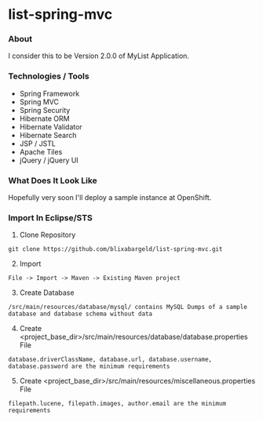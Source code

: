 list-spring-mvc
===============

### About

I consider this to be Version 2.0.0 of MyList Application.

### Technologies / Tools

<ul>
<li>Spring Framework</li>
<li>Spring MVC</li>
<li>Spring Security</li>
<li>Hibernate ORM</li>
<li>Hibernate Validator</li>
<li>Hibernate Search</li>
<li>JSP / JSTL</li>
<li>Apache Tiles</li>
<li>jQuery / jQuery UI</li>
</ul>

### What Does It Look Like

Hopefully very soon I'll deploy a sample instance at OpenShift.

### Import In Eclipse/STS

1) Clone Repository
```
git clone https://github.com/blixabargeld/list-spring-mvc.git
```
2) Import
```
File -> Import -> Maven -> Existing Maven project
```
3) Create Database
```
/src/main/resources/database/mysql/ contains MySQL Dumps of a sample database and database schema without data
```
4) Create <project_base_dir>/src/main/resources/database/database.properties File
```
database.driverClassName, database.url, database.username, database.password are the minimum requirements
```
5) Create <project_base_dir>/src/main/resources/miscellaneous.properties File
```
filepath.lucene, filepath.images, author.email are the minimum requirements
```
